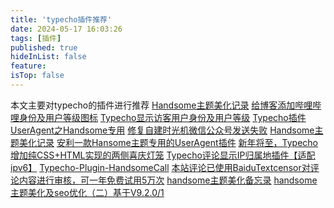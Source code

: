 ```yaml
---
title: 'typecho插件推荐'
date: 2024-05-17 16:03:26
tags: [插件]
published: true
hideInList: false
feature: 
isTop: false
---
```

本文主要对typecho的插件进行推荐
[Handsome主题美化记录][1]
[给博客添加哔哩哔哩身份及用户等级图标][2]
[Typecho显示访客用户身份及用户等级][3]
[Typecho插件UserAgent之Handsome专用][4]
[修复自建时光机微信公众号发送失败][5]
[Handsome主题美化记录][6]
[安利一款Hansome主题专用的UserAgent插件][7]
[新年将至，Typecho增加纯CSS+HTML实现的两侧喜庆灯笼][8]
[Typecho评论显示IP归属地插件【适配ipv6】][9]
[Typecho-Plugin-HandsomeCall][10]
[本站评论已使用BaiduTextcensor对评论内容进行审核，可一年免费试用5万次][11]
[handsome主题美化备忘录][12]
[handsome主题美化及seo优化（二）基于V9.2.0/1][13]


  [1]: https://starsei.com/archives/1/
  [2]: https://www.sicx.top/115.html
  [3]: https://blog.chrison.cn/work/170.html
  [4]: https://qninq.cn/archives/uaplugin.html
  [5]: https://www.sicx.top/90.html
  [6]: https://starsei.com/archives/1/
  [7]: https://doge.uk/coding/useragent-modify.html#comments
  [8]: https://www.52txr.cn/2023/denglong2023.html
  [9]: https://www.blogbig.cn/archives/iptypechogsd.html
  [10]: https://github.com/wibus-wee-ac/Typecho-Plugin-HandsomeCall
  [11]: https://www.52txr.cn/2022/BaiduTextcensor.html
  [12]: https://www.docn.net/42.html
  [13]: https://www.docn.net/58.html